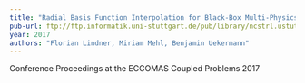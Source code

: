 ```yaml
---
title: "Radial Basis Function Interpolation for Black-Box Multi-Physics Simulations"
pub-url: ftp://ftp.informatik.uni-stuttgart.de/pub/library/ncstrl.ustuttgart_fi/INPROC-2017-35/INPROC-2017-35.pdf
year: 2017
authors: "Florian Lindner, Miriam Mehl, Benjamin Uekermann"
---
```

Conference Proceedings at the ECCOMAS Coupled Problems 2017

